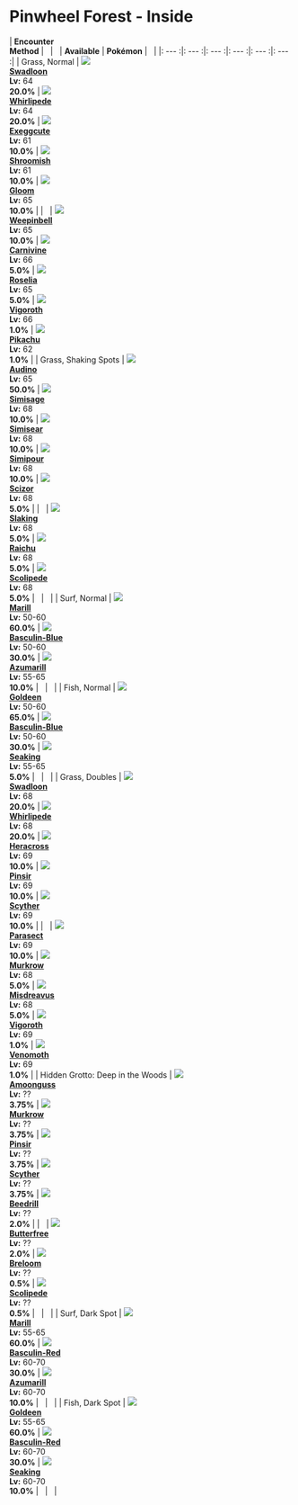 # Pinwheel Forest - Inside

| __Encounter<br>Method__ | &nbsp; | &nbsp; | __Available__ | __Pokémon__ | &nbsp; |
|: --- :|: --- :|: --- :|: --- :|: --- :|: --- :|
| Grass, Normal | ![][541] <br> __[Swadloon]__ <br> __Lv:__ 64 <br> __20.0%__ | ![][544] <br> __[Whirlipede]__ <br> __Lv:__ 64 <br> __20.0%__ | ![][102] <br> __[Exeggcute]__ <br> __Lv:__ 61 <br> __10.0%__ | ![][285] <br> __[Shroomish]__ <br> __Lv:__ 61 <br> __10.0%__ | ![][44] <br> __[Gloom]__ <br> __Lv:__ 65 <br> __10.0%__ |
| &nbsp; | ![][70] <br> __[Weepinbell]__ <br> __Lv:__ 65 <br> __10.0%__ | ![][455] <br> __[Carnivine]__ <br> __Lv:__ 66 <br> __5.0%__ | ![][315] <br> __[Roselia]__ <br> __Lv:__ 65 <br> __5.0%__ | ![][288] <br> __[Vigoroth]__ <br> __Lv:__ 66 <br> __1.0%__ | ![][25] <br> __[Pikachu]__ <br> __Lv:__ 62 <br> __1.0%__ |
| Grass, Shaking Spots | ![][531] <br> __[Audino]__ <br> __Lv:__ 65 <br> __50.0%__ | ![][512] <br> __[Simisage]__ <br> __Lv:__ 68 <br> __10.0%__ | ![][514] <br> __[Simisear]__ <br> __Lv:__ 68 <br> __10.0%__ | ![][516] <br> __[Simipour]__ <br> __Lv:__ 68 <br> __10.0%__ | ![][212] <br> __[Scizor]__ <br> __Lv:__ 68 <br> __5.0%__ |
| &nbsp; | ![][289] <br> __[Slaking]__ <br> __Lv:__ 68 <br> __5.0%__ | ![][26] <br> __[Raichu]__ <br> __Lv:__ 68 <br> __5.0%__ | ![][545] <br> __[Scolipede]__ <br> __Lv:__ 68 <br> __5.0%__ | &nbsp; | &nbsp; |
| Surf, Normal | ![][183] <br> __[Marill]__ <br> __Lv:__ 50-60 <br> __60.0%__ | ![][550-blue] <br> __[Basculin-Blue]__ <br> __Lv:__ 50-60 <br> __30.0%__ | ![][184] <br> __[Azumarill]__ <br> __Lv:__ 55-65 <br> __10.0%__ | &nbsp; | &nbsp; |
| Fish, Normal | ![][118] <br> __[Goldeen]__ <br> __Lv:__ 50-60 <br> __65.0%__ | ![][550-blue] <br> __[Basculin-Blue]__ <br> __Lv:__ 50-60 <br> __30.0%__ | ![][119] <br> __[Seaking]__ <br> __Lv:__ 55-65 <br> __5.0%__ | &nbsp; | &nbsp; |
| Grass, Doubles | ![][541] <br> __[Swadloon]__ <br> __Lv:__ 68 <br> __20.0%__ | ![][544] <br> __[Whirlipede]__ <br> __Lv:__ 68 <br> __20.0%__ | ![][214] <br> __[Heracross]__ <br> __Lv:__ 69 <br> __10.0%__ | ![][127] <br> __[Pinsir]__ <br> __Lv:__ 69 <br> __10.0%__ | ![][123] <br> __[Scyther]__ <br> __Lv:__ 69 <br> __10.0%__ |
| &nbsp; | ![][47] <br> __[Parasect]__ <br> __Lv:__ 69 <br> __10.0%__ | ![][198] <br> __[Murkrow]__ <br> __Lv:__ 68 <br> __5.0%__ | ![][200] <br> __[Misdreavus]__ <br> __Lv:__ 68 <br> __5.0%__ | ![][288] <br> __[Vigoroth]__ <br> __Lv:__ 69 <br> __1.0%__ | ![][49] <br> __[Venomoth]__ <br> __Lv:__ 69 <br> __1.0%__ |
| Hidden Grotto: Deep in the Woods | ![][591] <br> __[Amoonguss]__ <br> __Lv:__ ?? <br> __3.75%__ | ![][198] <br> __[Murkrow]__ <br> __Lv:__ ?? <br> __3.75%__ | ![][127] <br> __[Pinsir]__ <br> __Lv:__ ?? <br> __3.75%__ | ![][123] <br> __[Scyther]__ <br> __Lv:__ ?? <br> __3.75%__ | ![][15] <br> __[Beedrill]__ <br> __Lv:__ ?? <br> __2.0%__ |
| &nbsp; | ![][12] <br> __[Butterfree]__ <br> __Lv:__ ?? <br> __2.0%__ | ![][286] <br> __[Breloom]__ <br> __Lv:__ ?? <br> __0.5%__ | ![][545] <br> __[Scolipede]__ <br> __Lv:__ ?? <br> __0.5%__ | &nbsp; | &nbsp; |
| Surf, Dark Spot | ![][183] <br> __[Marill]__ <br> __Lv:__ 55-65 <br> __60.0%__ | ![][550-red] <br> __[Basculin-Red]__ <br> __Lv:__ 60-70 <br> __30.0%__ | ![][184] <br> __[Azumarill]__ <br> __Lv:__ 60-70 <br> __10.0%__ | &nbsp; | &nbsp; |
| Fish, Dark Spot | ![][118] <br> __[Goldeen]__ <br> __Lv:__ 55-65 <br> __60.0%__ | ![][550-red] <br> __[Basculin-Red]__ <br> __Lv:__ 60-70 <br> __30.0%__ | ![][119] <br> __[Seaking]__ <br> __Lv:__ 60-70 <br> __10.0%__ | &nbsp; | &nbsp; |


[541]: ../img/animated/541.gif
[Swadloon]: ../pokemons/541/
[544]: ../img/animated/544.gif
[Whirlipede]: ../pokemons/544/
[102]: ../img/animated/102.gif
[Exeggcute]: ../pokemons/102/
[285]: ../img/animated/285.gif
[Shroomish]: ../pokemons/285/
[44]: ../img/animated/44.gif
[Gloom]: ../pokemons/044/
[70]: ../img/animated/70.gif
[Weepinbell]: ../pokemons/070/
[455]: ../img/animated/455.gif
[Carnivine]: ../pokemons/455/
[315]: ../img/animated/315.gif
[Roselia]: ../pokemons/315/
[288]: ../img/animated/288.gif
[Vigoroth]: ../pokemons/288/
[25]: ../img/animated/25.gif
[Pikachu]: ../pokemons/025/
[531]: ../img/animated/531.gif
[Audino]: ../pokemons/531/
[512]: ../img/animated/512.gif
[Simisage]: ../pokemons/512/
[514]: ../img/animated/514.gif
[Simisear]: ../pokemons/514/
[516]: ../img/animated/516.gif
[Simipour]: ../pokemons/516/
[212]: ../img/animated/212.gif
[Scizor]: ../pokemons/212/
[289]: ../img/animated/289.gif
[Slaking]: ../pokemons/289/
[26]: ../img/animated/26.gif
[Raichu]: ../pokemons/026/
[545]: ../img/animated/545.gif
[Scolipede]: ../pokemons/545/
[183]: ../img/animated/183.gif
[Marill]: ../pokemons/183/
[550-blue]: ../img/animated/550-blue.gif
[Basculin-Blue]: ../pokemons/550/
[184]: ../img/animated/184.gif
[Azumarill]: ../pokemons/184/
[118]: ../img/animated/118.gif
[Goldeen]: ../pokemons/118/
[119]: ../img/animated/119.gif
[Seaking]: ../pokemons/119/
[214]: ../img/animated/214.gif
[Heracross]: ../pokemons/214/
[127]: ../img/animated/127.gif
[Pinsir]: ../pokemons/127/
[123]: ../img/animated/123.gif
[Scyther]: ../pokemons/123/
[47]: ../img/animated/47.gif
[Parasect]: ../pokemons/047/
[198]: ../img/animated/198.gif
[Murkrow]: ../pokemons/198/
[200]: ../img/animated/200.gif
[Misdreavus]: ../pokemons/200/
[49]: ../img/animated/49.gif
[Venomoth]: ../pokemons/049/
[591]: ../img/animated/591.gif
[Amoonguss]: ../pokemons/591/
[15]: ../img/animated/15.gif
[Beedrill]: ../pokemons/015/
[12]: ../img/animated/12.gif
[Butterfree]: ../pokemons/012/
[286]: ../img/animated/286.gif
[Breloom]: ../pokemons/286/
[550-red]: ../img/animated/550-red.gif
[Basculin-Red]: ../pokemons/550/